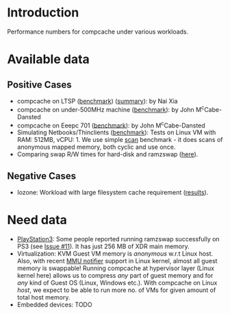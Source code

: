 # Introduction #

Performance numbers for compcache under various workloads.

# Available data #

## Positive Cases ##
  * compcache on LTSP ([benchmark](http://code.google.com/p/compcache/wiki/Performance/LTSPPerf)) ([summary](http://code.google.com/p/compcache/wiki/Performance/LTSPPerfSummary)): by Nai Xia
  * compcache on under-500MHz machine ([benchmark](http://code.google.com/p/compcache/wiki/Performance/under500MHz)): by John M<sup>c</sup>Cabe-Dansted
  * compcache on Eeepc 701 ([benchmark](http://code.google.com/p/compcache/wiki/Performance/Eeepc701)): by John M<sup>c</sup>Cabe-Dansted
  * Simulating Netbooks/Thinclients ([benchmark](http://code.google.com/p/compcache/wiki/Performance/scanbench)): Tests on Linux VM with RAM: 512MB, vCPU: 1. We use simple [scan](http://linux-mm.org/PageReplacementTesting) benchmark - it does scans of anonymous mapped memory, both cyclic and use once.
  * Comparing swap R/W times for hard-disk and ramzswap ([here](http://code.google.com/p/compcache/wiki/Performance/SwapDiskVsRamz)).

## Negative Cases ##
  * Iozone: Workload with large filesystem cache requirement ([results](http://code.google.com/p/compcache/wiki/Performance/Iozone)).

# Need data #

  * [PlayStation3](http://en.wikipedia.org/wiki/PlayStation_3#Hardware): Some people reported running ramzswap successfully on PS3 (see [Issue #11](https://code.google.com/p/compcache/issues/detail?id=#11)). It has just 256 MB of XDR main memory.
  * Virtualization: KVM Guest VM memory is _anonymous_ w.r.t Linux host. Also, with recent [MMU notifier](http://lwn.net/Articles/266320/) support in Linux kernel, almost all guest memory is swappable! Running compcache at hypervisor layer (Linux kernel here) allows us to compress _any_ part of guest memory and for _any_ kind of Guest OS (Linux, Windows etc.). With compcache on Linux _host_, we expect to be able to run more no. of VMs for given amount of total host memory.
  * Embedded devices: TODO